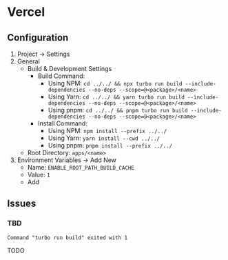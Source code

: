 # Vercel

## Configuration

1. Project -> Settings
2. General
   - Build & Development Settings
     - Build Command:
       - Using NPM: `cd ../../ && npx turbo run build --include-dependencies --no-deps --scope=@<package>/<name>`
       - Using Yarn: `cd ../../ && yarn turbo run build --include-dependencies --no-deps --scope=@<package>/<name>`
       - Using pnpm: `cd ../../ && pnpm turbo run build --include-dependencies --no-deps --scope=@<package>/<name>`
     - Install Command:
       - Using NPM: `npm install --prefix ../../`
       - Using Yarn: `yarn install --cwd ../../`
       - Using pnpm: `pnpm install --prefix ../../`
   - Root Directory: `apps/<name>`
3. Environment Variables -> Add New
   - Name: `ENABLE_ROOT_PATH_BUILD_CACHE`
   - Value: `1`
   - Add

## Issues

### TBD

```log
Command "turbo run build" exited with 1
```

TODO
